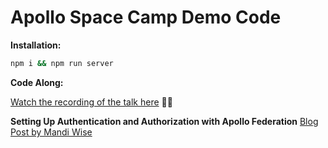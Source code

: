 # Apollo Space Camp Demo Code

**Installation:**

```sh
npm i && npm run server
```

**Code Along:**

[Watch the recording of the talk here](https://www.youtube.com/watch?v=zZnHA3yyPJY&t=1987s) 👩‍💻

**Setting Up Authentication and Authorization with Apollo Federation** 
[Blog Post by Mandi Wise](https://www.apollographql.com/blog/setting-up-authentication-and-authorization-with-apollo-federation)